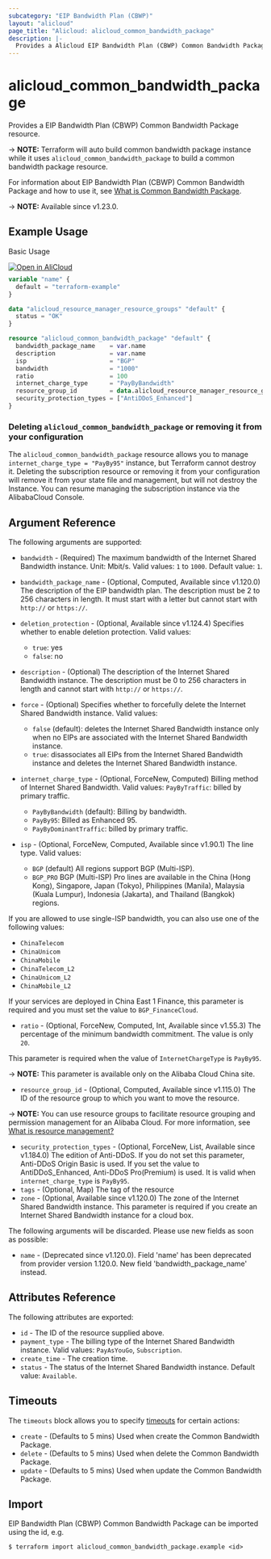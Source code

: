 ```yaml
---
subcategory: "EIP Bandwidth Plan (CBWP)"
layout: "alicloud"
page_title: "Alicloud: alicloud_common_bandwidth_package"
description: |-
  Provides a Alicloud EIP Bandwidth Plan (CBWP) Common Bandwidth Package resource.
---
```


# alicloud_common_bandwidth_package

Provides a EIP Bandwidth Plan (CBWP) Common Bandwidth Package resource.

-> **NOTE:** Terraform will auto build common bandwidth package instance while it uses `alicloud_common_bandwidth_package` to build a common bandwidth package resource.

For information about EIP Bandwidth Plan (CBWP) Common Bandwidth Package and how to use it, see [What is Common Bandwidth Package](https://www.alibabacloud.com/help/en/eip-bandwidth-plan).

-> **NOTE:** Available since v1.23.0.

## Example Usage

Basic Usage

<div style="display: block;margin-bottom: 40px;"><div class="oics-button" style="float: right;position: absolute;margin-bottom: 10px;">
  <a href="https://api.aliyun.com/terraform?resource=alicloud_common_bandwidth_package&exampleId=0717d382-6add-c02a-ca9f-711341f89416202c748f&activeTab=example&spm=docs.r.common_bandwidth_package.0.0717d3826a&intl_lang=EN_US" target="_blank">
    <img alt="Open in AliCloud" src="https://img.alicdn.com/imgextra/i1/O1CN01hjjqXv1uYUlY56FyX_!!6000000006049-55-tps-254-36.svg" style="max-height: 44px; max-width: 100%;">
  </a>
</div></div>

```terraform
variable "name" {
  default = "terraform-example"
}

data "alicloud_resource_manager_resource_groups" "default" {
  status = "OK"
}

resource "alicloud_common_bandwidth_package" "default" {
  bandwidth_package_name    = var.name
  description               = var.name
  isp                       = "BGP"
  bandwidth                 = "1000"
  ratio                     = 100
  internet_charge_type      = "PayByBandwidth"
  resource_group_id         = data.alicloud_resource_manager_resource_groups.default.ids.0
  security_protection_types = ["AntiDDoS_Enhanced"]
}
```

### Deleting `alicloud_common_bandwidth_package` or removing it from your configuration

The `alicloud_common_bandwidth_package` resource allows you to manage  `internet_charge_type = "PayBy95"`  instance, but Terraform cannot destroy it.
Deleting the subscription resource or removing it from your configuration will remove it from your state file and management, but will not destroy the Instance.
You can resume managing the subscription instance via the AlibabaCloud Console.

## Argument Reference

The following arguments are supported:
* `bandwidth` - (Required) The maximum bandwidth of the Internet Shared Bandwidth instance. Unit: Mbit/s.
Valid values: `1` to `1000`. Default value: `1`.
* `bandwidth_package_name` - (Optional, Computed, Available since v1.120.0) The description of the EIP bandwidth plan. The description must be 2 to 256 characters in length. It must start with a letter but cannot start with `http://` or `https://`.
* `deletion_protection` - (Optional, Available since v1.124.4) Specifies whether to enable deletion protection. Valid values:

  - `true`: yes
  - `false`: no
* `description` - (Optional) The description of the Internet Shared Bandwidth instance.
The description must be 0 to 256 characters in length and cannot start with `http://` or `https://`.
* `force` - (Optional) Specifies whether to forcefully delete the Internet Shared Bandwidth instance. Valid values:

  - `false` (default): deletes the Internet Shared Bandwidth instance only when no EIPs are associated with the Internet Shared Bandwidth instance.
  - `true`: disassociates all EIPs from the Internet Shared Bandwidth instance and deletes the Internet Shared Bandwidth instance.
* `internet_charge_type` - (Optional, ForceNew, Computed) Billing method of Internet Shared Bandwidth. Valid values:
`PayByTraffic`: billed by primary traffic. 

  - `PayByBandwidth` (default): Billing by bandwidth.
  - `PayBy95`: Billed as Enhanced 95.
  - `PayByDominantTraffic`: billed by primary traffic.
* `isp` - (Optional, ForceNew, Computed, Available since v1.90.1) The line type. Valid values:

  - `BGP` (default) All regions support BGP (Multi-ISP).
  - `BGP_PRO` BGP (Multi-ISP) Pro lines are available in the China (Hong Kong), Singapore, Japan (Tokyo), Philippines (Manila), Malaysia (Kuala Lumpur), Indonesia (Jakarta), and Thailand (Bangkok) regions.

If you are allowed to use single-ISP bandwidth, you can also use one of the following values:

  - `ChinaTelecom`
  - `ChinaUnicom`
  - `ChinaMobile`
  - `ChinaTelecom_L2`
  - `ChinaUnicom_L2`
  - `ChinaMobile_L2`

If your services are deployed in China East 1 Finance, this parameter is required and you must set the value to `BGP_FinanceCloud`.
* `ratio` - (Optional, ForceNew, Computed, Int, Available since v1.55.3) The percentage of the minimum bandwidth commitment. The value is only `20`.

 This parameter is required when the value of `InternetChargeType` is `PayBy95`. 

-> **NOTE:** This parameter is available only on the Alibaba Cloud China site.

* `resource_group_id` - (Optional, Computed, Available since v1.115.0) The ID of the resource group to which you want to move the resource.

-> **NOTE:**   You can use resource groups to facilitate resource grouping and permission management for an Alibaba Cloud. For more information, see [What is resource management?](https://www.alibabacloud.com/help/en/doc-detail/94475.html)

* `security_protection_types` - (Optional, ForceNew, List, Available since v1.184.0) The edition of Anti-DDoS. If you do not set this parameter, Anti-DDoS Origin Basic is used. If you set the value to AntiDDoS_Enhanced, Anti-DDoS Pro(Premium) is used. It is valid when `internet_charge_type` is `PayBy95`.
* `tags` - (Optional, Map) The tag of the resource
* `zone` - (Optional, Available since v1.120.0) The zone of the Internet Shared Bandwidth instance. This parameter is required if you create an Internet Shared Bandwidth instance for a cloud box.

The following arguments will be discarded. Please use new fields as soon as possible:
* `name` - (Deprecated since v1.120.0). Field 'name' has been deprecated from provider version 1.120.0. New field 'bandwidth_package_name' instead.

## Attributes Reference

The following attributes are exported:
* `id` - The ID of the resource supplied above.
* `payment_type` - The billing type of the Internet Shared Bandwidth instance. Valid values: `PayAsYouGo`, `Subscription`.
* `create_time` - The creation time.
* `status` - The status of the Internet Shared Bandwidth instance. Default value: `Available`.

## Timeouts

The `timeouts` block allows you to specify [timeouts](https://developer.hashicorp.com/terraform/language/resources/syntax#operation-timeouts) for certain actions:
* `create` - (Defaults to 5 mins) Used when create the Common Bandwidth Package.
* `delete` - (Defaults to 5 mins) Used when delete the Common Bandwidth Package.
* `update` - (Defaults to 5 mins) Used when update the Common Bandwidth Package.

## Import

EIP Bandwidth Plan (CBWP) Common Bandwidth Package can be imported using the id, e.g.

```shell
$ terraform import alicloud_common_bandwidth_package.example <id>
```